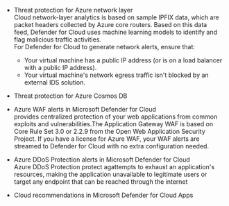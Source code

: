 * Threat protection for Azure network layer<br>
  Cloud network-layer analytics is based on sample IPFIX data, which are packet headers collected by Azure core routers. Based on this data feed, Defender for Cloud uses machine learning models to identify and flag malicious traffic activities.<br>
  For Defender for Cloud to generate network alerts, ensure that:
  * Your virtual machine has a public IP address (or is on a load balancer with a public IP address).
  * Your virtual machine's network egress traffic isn't blocked by an external IDS solution.

* Threat protection for Azure Cosmos DB
* Azure WAF alerts in Microsoft Defender for Cloud<br>
  provides centralized protection of your web applications from common exploits and vulnerabilities.The Application Gateway WAF is based on Core Rule Set 3.0 or 2.2.9 from the Open Web Application Security Project. If you have a license for Azure WAF, your WAF alerts are streamed to Defender for Cloud with no extra configuration needed.
* Azure DDoS Protection alerts in Microsoft Defender for Cloud<br>
  Azure DDoS Protection protect agattempts to exhaust an application's resources, making the application unavailable to legitimate users or target any endpoint that can be reached through the internet
* Cloud recommendations in Microsoft Defender for Cloud Apps
